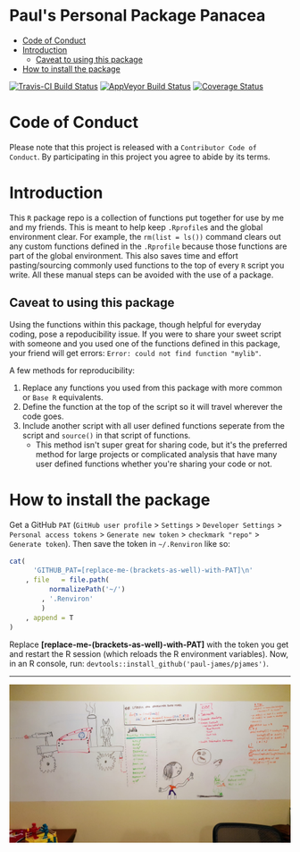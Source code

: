 Paul's Personal Package Panacea
================

-   [Code of Conduct](#code-of-conduct)
-   [Introduction](#introduction)
    -   [Caveat to using this package](#caveat-to-using-this-package)
-   [How to install the package](#how-to-install-the-package)

<!-- README.md is generated from README.Rmd. Please edit that file -->
[![Travis-CI Build Status](https://travis-ci.org/paul-james/pjames.svg?branch=master)](https://travis-ci.org/paul-james/pjames) [![AppVeyor Build Status](https://ci.appveyor.com/api/projects/status/github/paul-james/pjames?branch=master&svg=true)](https://ci.appveyor.com/project/paul-james/pjames) [![Coverage Status](https://img.shields.io/codecov/c/github/paul-james/pjames/master.svg)](https://codecov.io/github/paul-james/pjames?branch=master)

Code of Conduct
===============

Please note that this project is released with a `Contributor Code of Conduct`. By participating in this project you agree to abide by its terms.

Introduction
============

This `R` package repo is a collection of functions put together for use by me and my friends. This is meant to help keep `.Rprofile`s and the global environment clear. For example, the `rm(list = ls())` command clears out any custom functions defined in the `.Rprofile` because those functions are part of the global environment. This also saves time and effort pasting/sourcing commonly used functions to the top of every `R` script you write. All these manual steps can be avoided with the use of a package.

Caveat to using this package
----------------------------

Using the functions within this package, though helpful for everyday coding, pose a repoducibility issue. If you were to share your sweet script with someone and you used one of the functions defined in this package, your friend will get errors: `Error: could not find function "mylib"`.

A few methods for reproducibility:

1.  Replace any functions you used from this package with more common or `Base R` equivalents.
2.  Define the function at the top of the script so it will travel wherever the code goes.
3.  Include another script with all user defined functions seperate from the script and `source()` in that script of functions.
    -   This method isn't super great for sharing code, but it's the preferred method for large projects or complicated analysis that have many user defined functions whether you're sharing your code or not.

How to install the package
==========================

Get a GitHub `PAT` (`GitHub user profile` &gt; `Settings` &gt; `Developer Settings` &gt; `Personal access tokens` &gt; `Generate new token` &gt; `checkmark "repo"` &gt; `Generate token`). Then save the token in `~/.Renviron` like so:

``` r
cat(
      'GITHUB_PAT=[replace-me-(brackets-as-well)-with-PAT]\n'
    , file   = file.path(
          normalizePath('~/')
        , '.Renviron'
        )
    , append = T
)
```

Replace **\[replace-me-(brackets-as-well)-with-PAT\]** with the token you get and restart the R session (which reloads the R environment variables). Now, in an R console, run: `devtools::install_github('paul-james/pjames')`.

------------------------------------------------------------------------

![My-PYAA-Office-Whiteboard](./.assets/pyaa-office-whiteboard.jpg)
